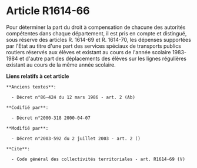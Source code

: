 # Article R1614-66

Pour déterminer la part du droit à compensation de chacune des autorités compétentes dans chaque département, il est pris en
compte et distingué, sous réserve des articles R. 1614-69 et R. 1614-70, les dépenses supportées par l'Etat au titre d'une
part des services spéciaux de transports publics routiers réservés aux élèves et existant au cours de l'année scolaire
1983-1984 et d'autre part des déplacements des élèves sur les lignes régulières existant au cours de la même année scolaire.

**Liens relatifs à cet article**

	**Anciens textes**:

	  - Décret n°86-424 du 12 mars 1986 - art. 2 (Ab)

	**Codifié par**:

	  - Décret n°2000-318 2000-04-07

	**Modifié par**:

	  - Décret n°2003-592 du 2 juillet 2003 - art. 2 ()

	**Cite**:

	  - Code général des collectivités territoriales - art. R1614-69 (V)
